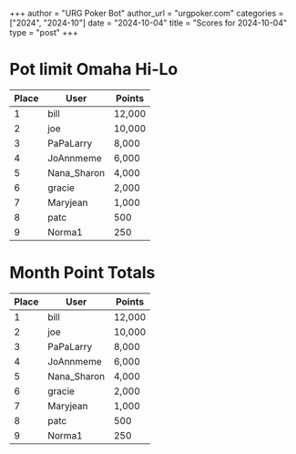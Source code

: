 +++
author = "URG Poker Bot"
author_url = "urgpoker.com"
categories = ["2024", "2024-10"]
date = "2024-10-04"
title = "Scores for 2024-10-04"
type = "post"
+++
# Pot limit Omaha Hi-Lo

| Place | User | Points |
|-------|------|--------|
| 1 | bill | 12,000 |
| 2 | joe | 10,000 |
| 3 | PaPaLarry | 8,000 |
| 4 | JoAnnmeme | 6,000 |
| 5 | Nana_Sharon | 4,000 |
| 6 | gracie | 2,000 |
| 7 | Maryjean | 1,000 |
| 8 | patc | 500 |
| 9 | Norma1 | 250 |

# Month Point Totals

| Place | User | Points |
|-------|------|--------|
| 1 | bill | 12,000 |
| 2 | joe | 10,000 |
| 3 | PaPaLarry | 8,000 |
| 4 | JoAnnmeme | 6,000 |
| 5 | Nana_Sharon | 4,000 |
| 6 | gracie | 2,000 |
| 7 | Maryjean | 1,000 |
| 8 | patc | 500 |
| 9 | Norma1 | 250 |
